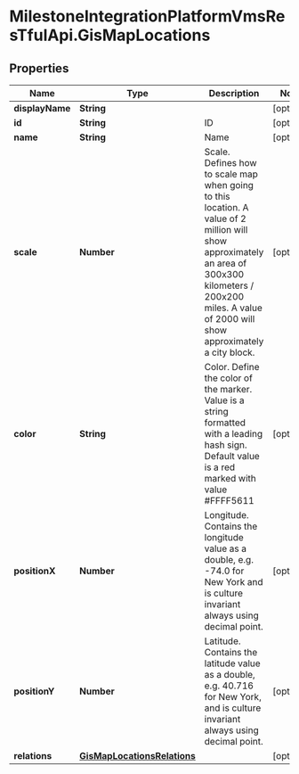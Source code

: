 # MilestoneIntegrationPlatformVmsResTfulApi.GisMapLocations

## Properties
Name | Type | Description | Notes
------------ | ------------- | ------------- | -------------
**displayName** | **String** |  | [optional] 
**id** | **String** | ID | [optional] 
**name** | **String** | Name | [optional] 
**scale** | **Number** | Scale. Defines how to scale map when going to this location. A value of 2 million will show approximately an area of 300x300 kilometers / 200x200 miles.  A value of 2000 will show approximately a city block. | [optional] 
**color** | **String** | Color. Define the color of the marker. Value is a string formatted with a leading hash sign. Default value is a red marked with value #FFFF5611 | [optional] 
**positionX** | **Number** | Longitude. Contains the longitude value as a double, e.g. -74.0 for New York and is culture invariant always using decimal point. | [optional] 
**positionY** | **Number** | Latitude. Contains the latitude value as a double, e.g. 40.716 for New York, and is culture invariant always using decimal point. | [optional] 
**relations** | [**GisMapLocationsRelations**](GisMapLocationsRelations.md) |  | [optional] 
